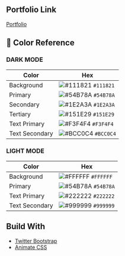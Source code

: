 ## Portfolio Link
[Portfolio](https://www.kevinreber.dev/)

## 🎨  Color Reference
### DARK MODE
| Color | Hex  |
|--|--|
| Background |![#111821](https://placehold.it/15/111821/000000?text=+) `#111821` |
| Primary |![#54B78A](https://placehold.it/15/54B78A/000000?text=+) `#54B78A` |
| Secondary |![#1E2A3A](https://placehold.it/15/1E2A3A/000000?text=+) `#1E2A3A` |
| Tertiary |![#151E29](https://placehold.it/15/151E29/000000?text=+) `#151E29` |
| Text Primary |![#F3F4F4](https://placehold.it/15/F3F4F4/000000?text=+) `#F3F4F4` |
| Text Secondary |![#BCC0C4](https://placehold.it/15/BCC0C4/000000?text=+) `#BCC0C4` |

### LIGHT MODE
| Color | Hex  |
|--|--|
| Background |![#FFFFFF](https://placehold.it/15/ffffff/000000?text=+) `#FFFFFF` |
| Primary |![#54B78A](https://placehold.it/15/54B78A/000000?text=+) `#54B78A` |
| Text Primary |![#222222](https://placehold.it/15/222222/000000?text=+) `#222222` |
| Text Secondary |![#999999](https://placehold.it/15/999999/000000?text=+) `#999999` |

## Build With
- [Twitter Bootstrap](https://getbootstrap.com/)
- [Animate CSS](https://daneden.github.io/animate.css/)